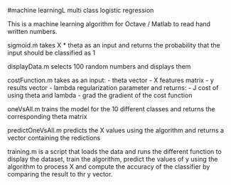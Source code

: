#machine learningL multi class logistic regression

This is a machine learning algorithm for Octave / Matlab to read hand written numbers. 

sigmoid.m takes X * theta as an input and returns the probability that the input should be classified as 1

displayData.m selects 100 random numbers and displays them

costFunction.m takes as an input:
    - theta vector
    - X features matrix
    - y results vector
    - lambda regularization parameter
and returns:
    - J cost of using theta and lambda
    - grad the gradient of the cost function

oneVsAll.m trains the model for the 10 different classes and returns the corresponding theta matrix

predictOneVsAll.m predicts the X values using the algorithm and returns a vector containing the redictions

training.m is a script that loads the data and runs the different function to display the dataset, train the algorithm, predict the values of y using the algorithm to process X and compute the accuracy of the classifier by comparing the result to thr y vector.
